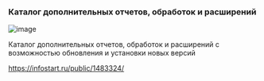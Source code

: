 ### Каталог дополнительных отчетов, обработок и расширений

![image](https://user-images.githubusercontent.com/46715878/126193774-675c6a95-dd17-4a4a-b9c3-17c25f9cce80.png)

Каталог дополнительных отчетов, обработок и расширений с возможностью обновления и установки новых версий

https://infostart.ru/public/1483324/
